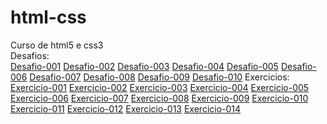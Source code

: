# html-css
 Curso de html5 e css3 <br>
 Desafios:<br>
 <a href= "https://guill3r-490.github.io/html-css/Desafios/Desafio-001" target="_blank">Desafio-001</a>
 <a href= "https://guill3r-490.github.io/html-css/Desafios/Desafio-002" target="_blank">Desafio-002</a>
 <a href= "https://guill3r-490.github.io/html-css/Desafios/Desafio-003" target="_blank">Desafio-003</a>
 <a href= "https://guill3r-490.github.io/html-css/Desafios/Desafio-004" target="_blank">Desafio-004</a>
 <a href= "https://guill3r-490.github.io/html-css/Desafios/Desafio-005" target="_blank">Desafio-005</a>
 <a href= "https://guill3r-490.github.io/html-css/Desafios/Desafio-006" target="_blank">Desafio-006</a>
 <a href= "https://guill3r-490.github.io/html-css/Desafios/Desafio-007" target="_blank">Desafio-007</a>
 <a href= "https://guill3r-490.github.io/html-css/Desafios/Desafio-008" target="_blank">Desafio-008</a>
 <a href= "https://guill3r-490.github.io/html-css/Desafios/Desafio-009" target="_blank">Desafio-009</a>
<a href= "https://guill3r-490.github.io/html-css/Desafios/Desafio-010/android.html" target="_blank">Desafio-010</a> 
Exercicios:
<a href="https://guill3r-490.github.io/html-css/Ex001-Começo/" target="_blank">Exercicio-001</a>
<a href="https://guill3r-490.github.io/html-css/Ex002-Paragrafos/" target="_blank">Exercicio-002</a>
<a href="https://guill3r-490.github.io/html-css/Ex003-Simbolos e emojis/" target="_blank">Exercicio-003</a>
<a href="https://guill3r-490.github.io/html-css/Ex004-Imagens/" target="_blank">Exercicio-004</a>
<a href="https://guill3r-490.github.io/html-css/Ex005-Titulos/" target="_blank">Exercicio-005</a>
<a href="https://guill3r-490.github.io/html-css/Ex006-Semântica/" target="_blank">Exercicio-006</a>
<a href="https://guill3r-490.github.io/html-css/Ex007-Listas/" target="_blank">Exercicio-007</a>
<a href="https://guill3r-490.github.io/html-css/Ex008-Links/" target="_blank">Exercicio-008</a>
<a href="https://guill3r-490.github.io/html-css/Ex009-Audios/" target="_blank">Exercicio-009</a>
<a href="https://guill3r-490.github.io/html-css/Ex010-Videos/" target="_blank">Exercicio-010</a>
<a href="https://guill3r-490.github.io/html-css/Ex011-Css/alinhamento_de_texto.html/" target="_blank">Exercicio-011</a>
<a href="https://guill3r-490.github.io/html-css/Ex012-Cores/Psicologia_das_Cores.html/" target="_blank">Exercicio-012</a>
<a href="https://guill3r-490.github.io/html-css/Ex013-Tipografia/Base.html/" target="_blank">Exercicio-013</a>
<a href="https://guill3r-490.github.io/html-css/Ex014-Caixas/" target="_blank">Exercicio-014</a>
<a herf="https://guill3r-490.github.io/html-css/Ex015-Imagens de fundo/" target="_blank">
<a href="https://guill3r-490.github.io/html-css/Ex016-Cordel/" target="_blank">